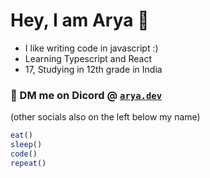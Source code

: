 # Hey, I am Arya 👋
<ul>
  <li>I like writing code in javascript :)</li>
  <li>Learning Typescript and React</li>
  <li>17, Studying in 12th grade in India</li>
</ul>

### 📧 DM me on Dicord @ [`arya.dev`](www.discordapp.com/users/897794324748730368)
(other socials also on the left below my name)

```js
eat()
sleep()
code()
repeat()
